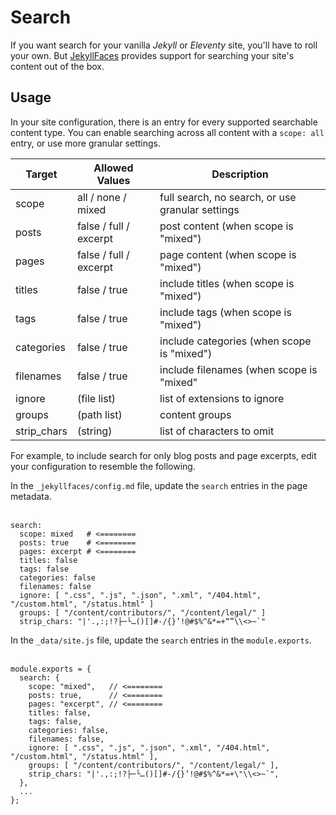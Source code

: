# Search

If you want search for your vanilla _Jekyll_ or _Eleventy_ site, you'll have to roll your own. But [JekyllFaces](https://jekyllfaces.com/) provides support for searching your site's content out of the box.


## Usage

In your site configuration, there is an entry for every supported searchable content type. You can enable searching across all content with a `scope: all` entry, or use more granular settings.


| Target      | Allowed Values         | Description                                      |
|-------------|------------------------|--------------------------------------------------|
| scope       | all / none / mixed     | full search, no search, or use granular settings | 
| posts       | false / full / excerpt | post content (when scope is "mixed")             | 
| pages       | false / full / excerpt | page content (when scope is "mixed")             |
| titles      | false / true           | include titles (when scope is "mixed")           |
| tags        | false / true           | include tags (when scope is "mixed")             |
| categories  | false / true           | include categories (when scope is "mixed")       |
| filenames   | false / true           | include filenames (when scope is "mixed"         |
| ignore      | (file list)            | list of extensions to ignore                     |
| groups      | (path list)            | content groups                                   |
| strip_chars | (string)               | list of characters to omit                       |



For example, to include search for only blog posts and page excerpts, edit your configuration to resemble the following.

<tabs>
<tab title="Jekyll">

In the `_jekyllfaces/config.md` file, update the `search` entries in the page metadata.
<br/><br/>

```
search:
  scope: mixed   # <========
  posts: true    # <========
  pages: excerpt # <========
  titles: false
  tags: false
  categories: false
  filenames: false
  ignore: [ ".css", ".js", ".json", ".xml", "/404.html", "/custom.html", "/status.html" ]
  groups: [ "/content/contributors/", "/content/legal/" ]
  strip_chars: "|'.,:;!?├─└…()[]#-/{}’!@#$%^&*=+“”\\<>~`"

```
</tab>
<tab title="Eleventy">

In the `_data/site.js` file, update the `search` entries in the `module.exports`.
<br/><br/>

```
module.exports = {
  search: {
    scope: "mixed",   // <========
    posts: true,      // <========
    pages: "excerpt", // <========
    titles: false,
    tags: false,
    categories: false,
    filenames: false,
    ignore: [ ".css", ".js", ".json", ".xml", "/404.html", "/custom.html", "/status.html" ],
    groups: [ "/content/contributors/", "/content/legal/" ],
    strip_chars: "|'.,:;!?├─└…()[]#-/{}’!@#$%^&*=+\"\\<>~`",
  },
  ...
};
```
</tab>
</tabs>

